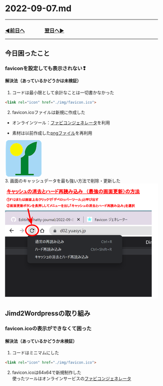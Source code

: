 # 2022-09-07.md
  
---

### [◀️前日へ](https://github.com/yuasys/chatty-journal/blob/main/2022/09/2022-09-06.md)&emsp;&emsp;&emsp;&emsp;[翌日へ▶️](https://github.com/yuasys/chatty-journal/blob/main/2022/09/2022-09-08.md)

---

## 今日困ったこと

### faviconを設定しても表示されない❢

#### 解決法（あっているかどうかは未検証）

1. コードは最小限として余計なことは一切書かなかった

```html
<link rel="icon" href="./img/favicon.ico">
```

2. favicon.icoファイルは新規に作成した

- オンラインツール：[ファビコンジェネレータ](https://favicon-generator.mintsu-dev.com/)を利用

- 素材は以前作成した[pngファイル](https://github.com/yuasys/chatty-journal/blob/main/images/yuasys120.png?raw=true)を再利用

 <div><img style="width:120px" src="../../images/yuasys120.png"alt=""></div>
3. 画面のキャッシュデータを最も強い方法で削除・更新した
 <div><img style="width:640px" src="../../images/fig22-09-07_1.png"alt=""></div>

## Jimd2Wordpressの取り組み

### favicon.icoの表示ができなくて困った

#### 解決法（あっているかどうか未検証）

1. コードはミニマムにした

```html
<link rel="icon" href="./img/favicon.ico">
```

2. favicon.icoは64x64で新規制作した  
使ったツールはオンラインサービスの[ファビコンジェネレータ](https://favicon-generator.mintsu-dev.com/)
